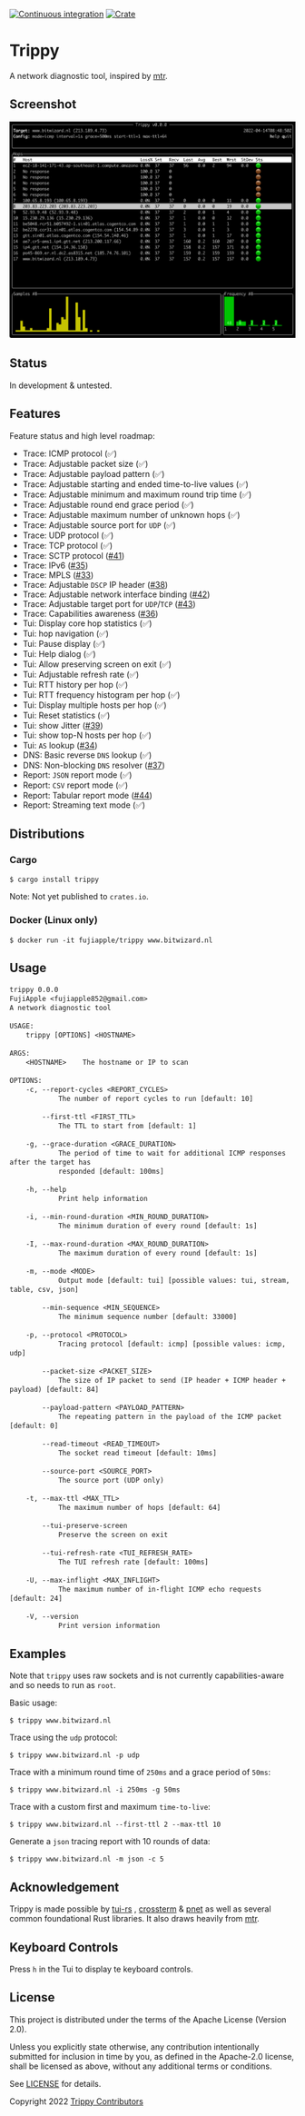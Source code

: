[![Continuous integration](https://github.com/fujiapple852/trippy/workflows/Continuous%20integration/badge.svg)](https://github.com/fujiapple852/trippy/actions/workflows/ci.yml)
[![Crate](https://img.shields.io/crates/v/trippy.svg)](https://crates.io/crates/trippy/0.0.0)

# Trippy

A network diagnostic tool, inspired by [mtr](https://github.com/traviscross/mtr).

## Screenshot

<img src="assets/trippy-14-04-2022.png" alt="trippy"/>

## Status

In development & untested.

## Features

Feature status and high level roadmap:

- Trace: ICMP protocol (✅)
- Trace: Adjustable packet size (✅)
- Trace: Adjustable payload pattern (✅)
- Trace: Adjustable starting and ended time-to-live values (✅)
- Trace: Adjustable minimum and maximum round trip time (✅)
- Trace: Adjustable round end grace period (✅)
- Trace: Adjustable maximum number of unknown hops (✅)
- Trace: Adjustable source port for `UDP` (✅)
- Trace: UDP protocol (✅)
- Trace: TCP protocol (✅)
- Trace: SCTP protocol ([#41](https://github.com/fujiapple852/trippy/issues/41))
- Trace: IPv6 ([#35](https://github.com/fujiapple852/trippy/issues/35))
- Trace: MPLS ([#33](https://github.com/fujiapple852/trippy/issues/33))
- Trace: Adjustable `DSCP` IP header ([#38](https://github.com/fujiapple852/trippy/issues/38))
- Trace: Adjustable network interface binding ([#42](https://github.com/fujiapple852/trippy/issues/42))
- Trace: Adjustable target port for `UDP`/`TCP` ([#43](https://github.com/fujiapple852/trippy/issues/43))
- Trace: Capabilities awareness ([#36](https://github.com/fujiapple852/trippy/issues/36))
- Tui: Display core hop statistics (✅)
- Tui: hop navigation (✅)
- Tui: Pause display (✅)
- Tui: Help dialog (✅)
- Tui: Allow preserving screen on exit (✅)
- Tui: Adjustable refresh rate (✅)
- Tui: RTT history per hop (✅)
- Tui: RTT frequency histogram per hop (✅)
- Tui: Display multiple hosts per hop (✅)
- Tui: Reset statistics (✅)
- Tui: show Jitter ([#39](https://github.com/fujiapple852/trippy/issues/39))
- Tui: show top-N hosts per hop (✅)
- Tui: `AS` lookup ([#34](https://github.com/fujiapple852/trippy/issues/34))
- DNS: Basic reverse `DNS` lookup (✅)
- DNS: Non-blocking `DNS` resolver ([#37](https://github.com/fujiapple852/trippy/issues/37))
- Report: `JSON` report mode (✅)
- Report: `CSV` report mode (✅)
- Report: Tabular report mode ([#44](https://github.com/fujiapple852/trippy/issues/44))
- Report: Streaming text mode (✅)

## Distributions

### Cargo

```shell
$ cargo install trippy
```

Note: Not yet published to `crates.io`.

### Docker (Linux only)

```shell
$ docker run -it fujiapple/trippy www.bitwizard.nl
```

## Usage

```shell
trippy 0.0.0
FujiApple <fujiapple852@gmail.com>
A network diagnostic tool

USAGE:
    trippy [OPTIONS] <HOSTNAME>

ARGS:
    <HOSTNAME>    The hostname or IP to scan

OPTIONS:
    -c, --report-cycles <REPORT_CYCLES>
            The number of report cycles to run [default: 10]

        --first-ttl <FIRST_TTL>
            The TTL to start from [default: 1]

    -g, --grace-duration <GRACE_DURATION>
            The period of time to wait for additional ICMP responses after the target has 
            responded [default: 100ms]

    -h, --help
            Print help information

    -i, --min-round-duration <MIN_ROUND_DURATION>
            The minimum duration of every round [default: 1s]

    -I, --max-round-duration <MAX_ROUND_DURATION>
            The maximum duration of every round [default: 1s]

    -m, --mode <MODE>
            Output mode [default: tui] [possible values: tui, stream, table, csv, json]

        --min-sequence <MIN_SEQUENCE>
            The minimum sequence number [default: 33000]

    -p, --protocol <PROTOCOL>
            Tracing protocol [default: icmp] [possible values: icmp, udp]

        --packet-size <PACKET_SIZE>
            The size of IP packet to send (IP header + ICMP header + payload) [default: 84]

        --payload-pattern <PAYLOAD_PATTERN>
            The repeating pattern in the payload of the ICMP packet [default: 0]

        --read-timeout <READ_TIMEOUT>
            The socket read timeout [default: 10ms]

        --source-port <SOURCE_PORT>
            The source port (UDP only)

    -t, --max-ttl <MAX_TTL>
            The maximum number of hops [default: 64]

        --tui-preserve-screen
            Preserve the screen on exit

        --tui-refresh-rate <TUI_REFRESH_RATE>
            The TUI refresh rate [default: 100ms]

    -U, --max-inflight <MAX_INFLIGHT>
            The maximum number of in-flight ICMP echo requests [default: 24]

    -V, --version
            Print version information
```

## Examples

Note that `trippy` uses raw sockets and is not currently capabilities-aware and so needs to run as `root`.

Basic usage:

```shell
$ trippy www.bitwizard.nl
```

Trace using the `udp` protocol:

```shell
$ trippy www.bitwizard.nl -p udp
```

Trace with a minimum round time of `250ms` and a grace period of `50ms`:

```shell
$ trippy www.bitwizard.nl -i 250ms -g 50ms
```

Trace with a custom first and maximum `time-to-live`:

```shell
$ trippy www.bitwizard.nl --first-ttl 2 --max-ttl 10
```

Generate a `json` tracing report with 10 rounds of data:

```shell
$ trippy www.bitwizard.nl -m json -c 5
```

## Acknowledgement

Trippy is made possible by [tui-rs](https://github.com/fdehau/tui-rs)
, [crossterm](https://github.com/crossterm-rs/crossterm) & [pnet](https://github.com/libpnet/libpnet) as well as several
common foundational Rust libraries.  It also draws heavily from [mtr](https://github.com/traviscross/mtr).

## Keyboard Controls

Press `h` in the Tui to display te keyboard controls.

## License

This project is distributed under the terms of the Apache License (Version 2.0).

Unless you explicitly state otherwise, any contribution intentionally submitted for inclusion in time by you, as defined
in the Apache-2.0 license, shall be licensed as above, without any additional terms or conditions.

See [LICENSE](LICENSE) for details.

Copyright 2022 [Trippy Contributors](https://github.com/fujiapple852/trippy/graphs/contributors)